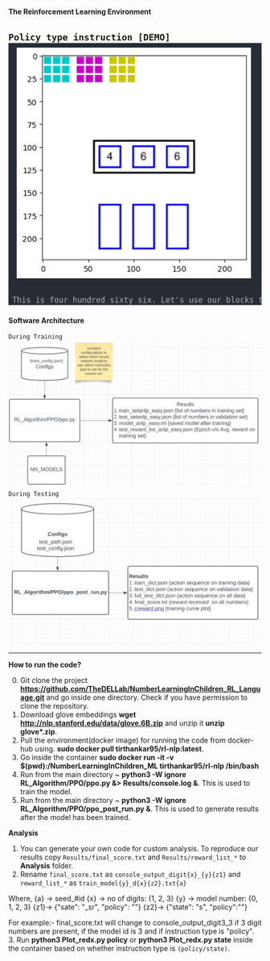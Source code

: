 **The Reinforcement Learning Environment**

`Policy type instruction [DEMO]`
![Policy Type Instruction](src/RL_ENV.gif)
---
**Software Architecture**

`During Training`
![Software Architecture during training](src/SA_train.png)
`During Testing`
![Software Architecture during testing](src/SA_test.png)

---
**How to run the code?**

0. Git clone the project **https://github.com/TheDELLab/NumberLearningInChildren_RL_Language.git** and go inside one directory. Check if you have permission to clone the repository. 
1. Download glove embeddings **wget http://nlp.stanford.edu/data/glove.6B.zip** and unzip it **unzip glove\*.zip**.
2. Pull the environment(docker image) for running the code from docker-hub using. 
   **sudo docker pull tirthankar95/rl-nlp:latest**.
3. Go inside the container **sudo docker run -it -v $(pwd):/NumberLearningInChildren_ML tirthankar95/rl-nlp /bin/bash**
4. Run from the main directory ~ **python3 -W ignore RL_Algorithm/PPO/ppo.py &> Results/console.log &**. This is used to train the model.
5. Run from the main directory ~ **python3 -W ignore RL_Algorithm/PPO/ppo_post_run.py &**. This is used to generate results after the model has been trained.

**Analysis**
1. You can generate your own code for custom analysis. To reproduce our results copy `Results/final_score.txt` and `Results/reward_list_*` to **Analysis** folder. 
2. Rename `final_score.txt` as `console_output_digit{x}_{y}{z1}` and `reward_list_*` as `train_model{y}_d{x}{z2}.txt{a}`

Where,
{a} -> seed_#id
{x} -> no of digits: {1, 2, 3}
{y} -> model number: {0, 1, 2, 3}
{z1}-> {"sate": "_sr", "policy": ""}
{z2}-> {"state": "s", "policy":""}

For example:-
final_score.txt will change to console_output_digit3_3 if 3 digit numbers are present, if the model id is 3 and if instruction type is "policy".  
3. Run **python3 Plot_redx.py policy** or **python3 Plot_redx.py state** inside the container based on whether instruction type is `(policy/state)`.